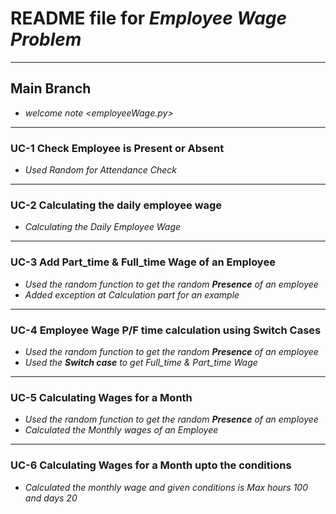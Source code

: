 # README file for *Employee Wage Problem*
----------
## Main Branch  
- *welcome note <employeeWage.py>*
----------
### **UC-1** Check Employee is Present or Absent
- *Used Random for Attendance Check*
----------
### **UC-2** Calculating the daily employee wage
- *Calculating the Daily Employee Wage*
----------
### **UC-3** Add Part_time & Full_time Wage of an Employee
- *Used the random function to get the random **Presence** of an employee*
- *Added exception at Calculation part for an example*
----------
### **UC-4** Employee Wage P/F time calculation using Switch Cases
- *Used the random function to get the random **Presence** of an employee*
- *Used the **Switch case** to get Full_time & Part_time Wage*
----------
### **UC-5** Calculating Wages for a Month
- *Used the random function to get the random **Presence** of an employee*
- *Calculated the Monthly wages of an Employee*
----------
### **UC-6** Calculating Wages for a Month upto the conditions
- *Calculated the monthly wage and given conditions is Max hours 100 and days 20*